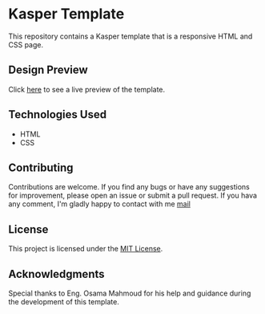 # Kasper Template

This repository contains a Kasper template that is a responsive HTML and CSS page.

## Design Preview

Click [here](https://mahmoudsayeda.github.io/Kasper-Template/) to see a live preview of the template.

## Technologies Used

- HTML
- CSS

## Contributing

Contributions are welcome. If you find any bugs or have any suggestions for improvement, please open an issue or submit a pull request.
If you hava any comment, I'm gladly happy to contact with me [mail](mahmoudsayed1332002@gmail.com)


## License

This project is licensed under the [MIT License](https://github.com/MahmoudSayedA/Kasper-Template/blob/master/LICENSE).

## Acknowledgments

Special thanks to Eng. Osama Mahmoud for his help and guidance during the development of this template.



